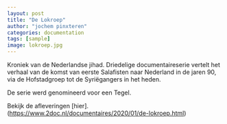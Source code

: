 ```yaml
---
layout: post
title: "De Lokroep"
author: "jochem pinxteren"
categories: documentation
tags: [sample]
image: lokroep.jpg
---
```


Kroniek van de Nederlandse jihad. Driedelige documentaireserie vertelt het verhaal van de komst van eerste Salafisten naar Nederland in de jaren 90, via de Hofstadgroep tot de Syriëgangers in het heden.

De serie werd genomineerd voor een Tegel.

Bekijk de afleveringen [hier]. (https://www.2doc.nl/documentaires/2020/01/de-lokroep.html)